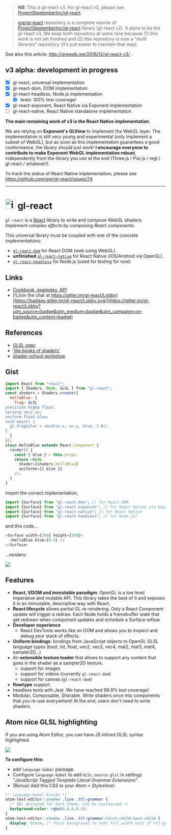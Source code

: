 > **NB:** This is gl-react v3. For gl-react v2, please see [ProjectSeptemberInc/gl-react](https://github.com/ProjectSeptemberInc/gl-react).

> [gre/gl-react](https://github.com/gre/gl-react) repository is a complete rewrite of [ProjectSeptemberInc/gl-react](https://github.com/ProjectSeptemberInc/gl-react) library (gl-react v2).
It plans to be the gl-react v3.
We keep both repository at same time because (1) this work is not yet finished and (2) this repository is now a "multi libraries" repository (it's just easier to maintain that way).

See also this article: http://greweb.me/2016/12/gl-react-v3/ .

## v3 alpha: development in progress

- [x] gl-react, universal implementation
- [x] gl-react-dom, DOM implementation
- [x] gl-react-headless, Node.js implementation
  - [x] tests: 100% test coverage!
- [x] gl-react-exponent, React Native via Exponent implementation
- [ ] gl-react-native, React Native standalone implementation

**The main remaining work of v3 is the React Native implementation**:

We are relying on **Exponent's GLView** to implement the WebGL layer. The implementation is still very young and experimental (only implement a subset of WebGL), but as soon as this implementation guarantees a good conformance, the library should just work! **I encourage everyone to contribute to make Exponent WebGL implementation robust**, independently from the library you use at the end (Three.js / Pixi.js / regl / gl-react / whatever!).

To track the status of React Native implementation, please see https://github.com/gre/gl-react/issues/74

---

<img width="32" alt="icon" src="https://cloud.githubusercontent.com/assets/211411/9813786/eacfcc24-5888-11e5-8f9b-5a907a2cbb21.png"> gl-react
========

`gl-react` is a [React](https://facebook.github.io/react/) library to write and compose WebGL shaders. *Implement complex effects by composing React components.*

This universal library must be coupled with one of the concrete implementations:

- [`gl-react-dom`](packages/gl-react-dom/) for React DOM (web using WebGL).
- **unfinished** [`gl-react-native`](packages/gl-react-native/) for React Native (iOS/Android via OpenGL).
- [`gl-react-headless`](packages/gl-react-headless/) for Node.js (used for testing for now)

## Links

- [Cookbook, examples, API](https://gl-react-cookbook.surge.sh)
- [![Join the chat at https://gitter.im/gl-react/Lobby](https://badges.gitter.im/gl-react/Lobby.svg)](https://gitter.im/gl-react/Lobby?utm_source=badge&utm_medium=badge&utm_campaign=pr-badge&utm_content=badge)

## References

- [GLSL spec](https://www.khronos.org/registry/gles/specs/2.0/GLSL_ES_Specification_1.0.17.pdf)
- ['the books of shaders'](https://thebookofshaders.com)
- [shader-school workshop](https://www.npmjs.com/package/shader-school)

## Gist

```js
import React from "react";
import { Shaders, Node, GLSL } from "gl-react";
const shaders = Shaders.create({
  helloBlue: {
    frag: GLSL`
precision highp float;
varying vec2 uv;
uniform float blue;
void main() {
  gl_FragColor = vec4(uv.x, uv.y, blue, 1.0);
}`
  }
});
class HelloBlue extends React.Component {
  render() {
    const { blue } = this.props;
    return <Node
      shader={shaders.helloBlue}
      uniforms={{ blue }}
    />;
  }
}
```

import the correct implementation,

```js
import {Surface} from "gl-react-dom"; // for React DOM
import {Surface} from "gl-react-exponrnt"; // for React Native via Exponent GLView
import {Surface} from "gl-react-native"; // for React Native
import {Surface} from "gl-react-headless"; // for Node.js!
```

and this code...

```js
<Surface width={300} height={300}>
  <HelloBlue blue={0.5} />
</Surface>
```

...renders:

![](https://cloud.githubusercontent.com/assets/211411/9386550/432492c6-475c-11e5-9328-f3d5187298c1.jpg)


## Features

- **React, VDOM and immutable paradigm**: OpenGL is a low level imperative and mutable API. This library takes the best of it and exposes it in an immutable, descriptive way with React.
- **React lifecycle** allows partial GL re-rendering. Only a React Component update will trigger a redraw. Each Node holds a framebuffer state that get redrawn when component updates and schedule a Surface reflow.
- **Developer experience**
  - React DevTools works like on DOM and allows you to inspect and debug your stack of effects.
- **Uniform bindings**: bindings from JavaScript objects to OpenGL GLSL language types (bool, int, float, vec2, vec3, vec4, mat2, mat3, mat4, sampler2D...)
- An **extensible texture loader** that allows to support any content that goes in the shader as a sampler2D texture.
  - support for images
  - support for videos (currently `gl-react-dom`)
  - support for canvas (`gl-react-dom`)
- **flowtype** support.
- headless tests with Jest. We have reached 99.9% test coverage!
- Modular, Composable, Sharable. Write shaders once into components that you re-use everywhere! At the end, users don't need to write shaders.

## Atom nice GLSL highlighting

If you are using Atom Editor, you can have JS inlined GLSL syntax highlighted.

![](https://cloud.githubusercontent.com/assets/211411/20623048/0527cce2-b306-11e6-85ee-5020be994c10.png)

**To configure this:**

- add `language-babel` package.
- Configure `language-babel` to add `GLSL:source.glsl` in settings "*JavaScript Tagged Template Literal Grammar Extensions*".
- (Bonus) Add this CSS to your *Atom > Stylesheet*:
```css
/* language-babel blocks */
atom-text-editor::shadow .line .ttl-grammar {
  /* NB: designed for dark theme. can be customized */
  background-color: rgba(0,0,0,0.3);
}
atom-text-editor::shadow .line .ttl-grammar:first-child:last-child {
  display: block; /* force background to take full width only if ttl-grammar is alone in the line. */
}
```
